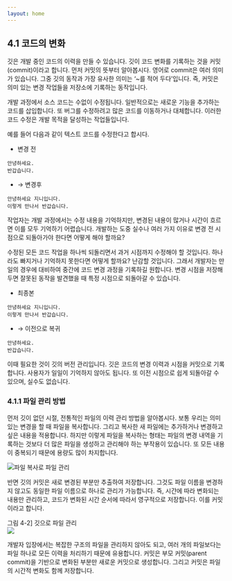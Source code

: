 ```yaml
---
layout: home
---
```

## 4.1 코드의 변화
깃은 개발 중인 코드의 이력을 만들 수 있습니다. 깃이 코드 변화를 기록하는 것을 커밋(commit)이라고 합니다. 먼저 커밋의 뜻부터 알아봅시다. 영어로 commit은 여러 의미가 있습니다. 그중 깃의 동작과 가장 유사한 의미는 ‘~를 적어 두다’입니다. 즉, 커밋은 의미 있는 변경 작업들을 저장소에 기록하는 동작입니다.  

개발 과정에서 소스 코드는 수없이 수정됩니다. 일반적으로는 새로운 기능을 추가하는 코드를 삽입합니다. 또 버그를 수정하려고 많은 코드를 이동하거나 대체합니다. 이러한 코드 수정은 개발 목적을 달성하는 작업들입니다.  

예를 들어 다음과 같이 텍스트 코드를 수정한다고 합시다.  

* 변경 전
```
안녕하세요.
반갑습니다.
```

* → 변경후
```
안녕하세요 지니입니다.
이렇게 만나서 반갑습니다.
```
 
작업자는 개발 과정에서는 수정 내용을 기억하지만, 변경된 내용이 많거나 시간이 흐르면 이를 모두 기억하기 어렵습니다. 개발하는 도중 실수나 여러 가지 이유로 변경 전 시점으로 되돌아가야 한다면 어떻게 해야 할까요?  

수정된 모든 코드 작업을 하나씩 되돌리면서 과거 시점까지 수정해야 할 것입니다. 하나라도 빠지거나 기억하지 못한다면 어떻게 할까요? 난감할 것입니다. 그래서 개발자는 만일의 경우에 대비하여 중간에 코드 변경 과정을 기록하길 원합니다. 변경 시점을 저장해 두면 잘못된 동작을 발견했을 때 특정 시점으로 되돌아갈 수 있습니다.  

* 최종본
```
안녕하세요 지니입니다.
이렇게 만나서 반갑습니다.
```
* → 이전으로 복귀
```
안녕하세요.
반갑습니다.
```

이때 필요한 것이 깃의 버전 관리입니다. 깃은 코드의 변경 이력과 시점을 커밋으로 기록합니다. 사용자가 일일이 기억하지 않아도 됩니다. 또 이전 시점으로 쉽게 되돌아갈 수 있으며, 실수도 없습니다.  

### 4.1.1 파일 관리 방법
먼저 깃이 없던 시절, 전통적인 파일의 이력 관리 방법을 알아봅시다. 보통 우리는 의미 있는 변경을 할 때 파일을 복사합니다. 그리고 복사한 새 파일에는 추가하거나 변경하고 싶은 내용을 적용합니다. 하지만 이렇게 파일을 복사하는 형태는 파일의 변경 내역을 기록하는 것보다 더 많은 파일을 생성하고 관리해야 하는 부작용이 있습니다. 또 모든 내용이 중복되기 때문에 용량도 많이 차지합니다.  

![파일 복사로 파일 관리](./img/04-1.jpg)

반면 깃의 커밋은 새로 변경된 부분만 추출하여 저장합니다. 그것도 파일 이름을 변경하지 않고도 동일한 파일 이름으로 하나로 관리가 가능합니다. 즉, 시간에 따라 변화되는 내용만 관리하고, 코드가 변화된 시간 순서에 따라서 영구적으로 저장합니다. 이를 커밋이라고 합니다.  

그림 4-2] 깃으로 파일 관리  
![](./img/04-2.jpg) 

개발자 입장에서는 복잡한 구조의 파일을 관리하지 않아도 되고, 여러 개의 파일보다는 파일 하나로 모든 이력을 처리하기 때문에 유용합니다. 커밋은 부모 커밋(parent commit)을 기반으로 변화된 부분만 새로운 커밋으로 생성합니다. 그리고 커밋은 파일의 시간적 변화도 함께 저장합니다.  

<br><br>